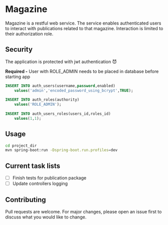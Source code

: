 # Magazine

Magazine is a restful web service.
The service enables authenticated users to interact with publications related to that magazine.
Interaction is limited to their authorization role.

## Security

The application is protected with jwt authentication 😈

**Required -** User with ROLE_ADMIN needs to be placed in database before starting app
```sql
INSERT INTO auth_users(username,password,enabled)
	values('admin','encoded_password_using_bcrypt',TRUE);
	
INSERT INTO auth_roles(authority)
	values('ROLE_ADMIN');		
		
INSERT INTO auth_users_roles(users_id,roles_id)
	values(1,1);
```

## Usage

```bash
cd project_dir
mvn spring-boot:run -Dspring-boot.run.profiles=dev
```

## Current task lists

- [ ] Finish tests for publication package
- [ ] Update controllers logging

## Contributing
Pull requests are welcome. For major changes, please open an issue first to discuss what you would like to change.
